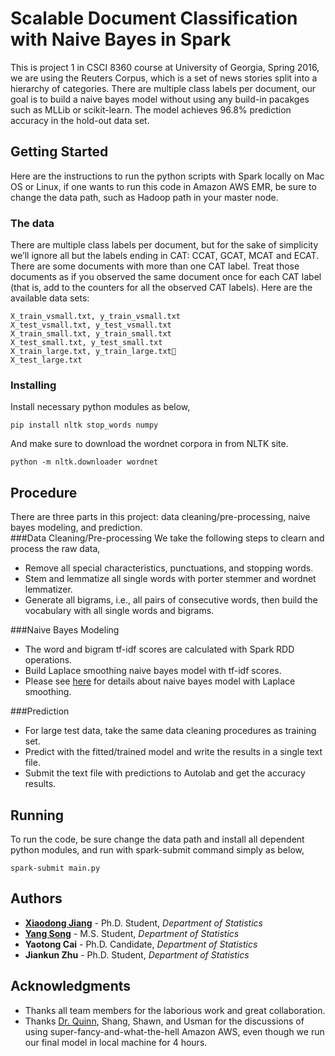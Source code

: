# Scalable Document Classification with Naive Bayes in Spark

This is project 1 in CSCI 8360 course at University of Georgia, Spring 2016, we are using the Reuters Corpus, which is a set of news stories split intoa hierarchy of categories. There are multiple class labels per document, our goal is to build a naive bayes model without using any build-in pacakges such as MLLib or scikit-learn. The model achieves 96.8% prediction accuracy in the hold-out data set.


## Getting Started

Here are the instructions to run the python scripts with Spark locally on Mac OS or Linux, if one wants to run this code in Amazon AWS EMR, be sure to change the data path, such as Hadoop path in your master node.

### The data
There are multiple class labels per document, but for the sakeof simplicity we’ll ignore all but the labels ending in CAT: CCAT, GCAT, MCAT and ECAT. There are some documents with more than one CAT label. Treat those documents as ifyou observed the same document once for each CAT label (that is, add to the countersfor all the observed CAT labels).
Here are the available data sets:

```
X_train_vsmall.txt, y_train_vsmall.txt
X_test_vsmall.txt, y_test_vsmall.txt
X_train_small.txt, y_train_small.txt
X_test_small.txt, y_test_small.txt
X_train_large.txt, y_train_large.txt
X_test_large.txt
```
### Installing 

Install necessary python modules as below,

```
pip install nltk stop_words numpy  
```

And make sure to download the wordnet corpora in from NLTK site.

```
python -m nltk.downloader wordnet
```
## Procedure
There are three parts in this project: data cleaning/pre-processing, naive bayes modeling, and prediction.  
###Data Cleaning/Pre-processing
We take the following steps to clearn and process the raw data,

* Remove all special characteristics, punctuations, and stopping words. 
* Stem and lemmatize all single words with porter stemmer and wordnet lemmatizer.
* Generate all bigrams, i.e., all pairs of consecutive words, then build the vocabulary with all single words and bigrams.

###Naive Bayes Modeling
* The word and bigram tf-idf scores are calculated with Spark RDD operations.
* Build Laplace smoothing naive bayes model with tf-idf scores.
* Please see [here](https://web.stanford.edu/class/cs124/lec/naivebayes.pdf) for details about naive bayes model with Laplace smoothing.

###Prediction
* For large test data, take the same data cleaning procedures as training set. 
* Predict with the fitted/trained model and write the results in a single text file.
* Submit the text file with predictions to Autolab and get the accuracy results.

## Running
To run the code, be sure change the data path and install all dependent python modules, and run with spark-submit command simply as below,

```
spark-submit main.py
```

## Authors

* **[Xiaodong Jiang](https://www.linkedin.com/in/xiaodongjiang)** - Ph.D. Student, *Department of Statistics*
* **[Yang Song](https://www.linkedin.com/in/yang-song-74298a118/en)** - M.S. Student, *Department of Statistics*
* **Yaotong Cai** - Ph.D. Candidate, *Department of Statistics*
* **Jiankun Zhu** - Ph.D. Student, *Department of Statistics*
   
## Acknowledgments

* Thanks all team members for the laborious work and great collaboration.
* Thanks [Dr. Quinn](http://cobweb.cs.uga.edu/~squinn/), Shang, Shawn, and Usman for the discussions of using super-fancy-and-what-the-hell Amazon AWS, even though we run our final model in local machine for 4 hours.

